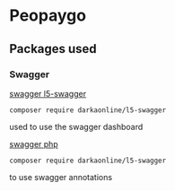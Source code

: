 
# Peopaygo

## Packages used

### Swagger
[swagger l5-swagger](https://github.com/DarkaOnLine/L5-Swagger/wiki/Installation-&-Configuration)
```
composer require darkaonline/l5-swagger
```
used to use the swagger dashboard

[swagger php](https://zircote.github.io/swagger-php/) 
```
composer require darkaonline/l5-swagger
```
to use swagger annotations
